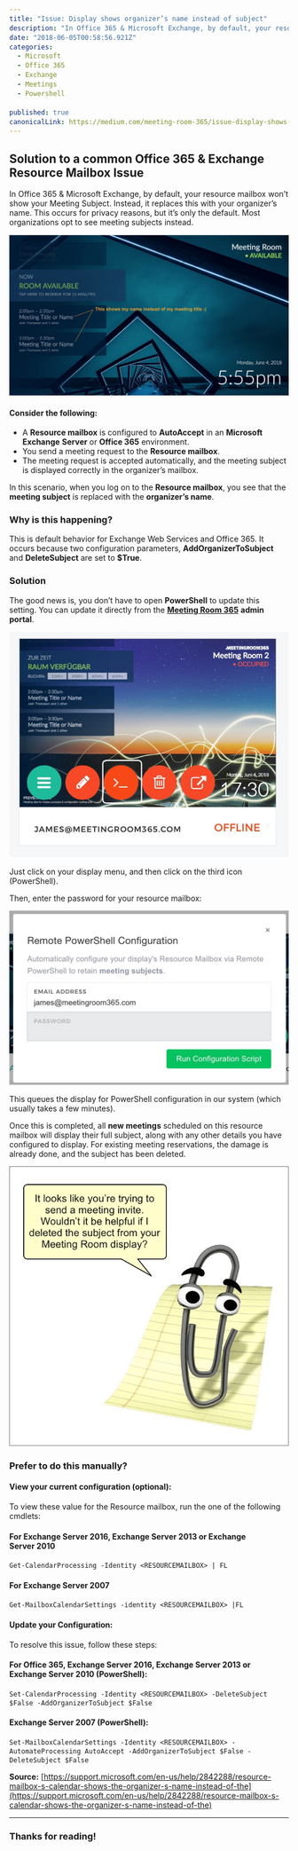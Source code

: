 ```yaml
---
title: "Issue: Display shows organizer’s name instead of subject"
description: "In Office 365 & Microsoft Exchange, by default, your resource mailbox won’t show your Meeting Subject. Instead, it replaces this with your organizer’s name. This occurs for privacy reasons, but it’s…"
date: "2018-06-05T00:58:56.921Z"
categories: 
  - Microsoft
  - Office 365
  - Exchange
  - Meetings
  - Powershell

published: true
canonicalLink: https://medium.com/meeting-room-365/issue-display-shows-organizers-name-instead-of-subject-731f4cf414ac
---
```


## Solution to a common Office 365 & Exchange Resource Mailbox Issue

In Office 365 & Microsoft Exchange, by default, your resource mailbox won’t show your Meeting Subject. Instead, it replaces this with your organizer’s name. This occurs for privacy reasons, but it’s only the default. Most organizations opt to see meeting subjects instead.

![](./asset-1.png)

#### Consider the following:

-   A **Resource mailbox** is configured to **AutoAccept** in an **Microsoft Exchange** **Server** or **Office 365** environment.
-   You send a meeting request to the **Resource mailbox**.
-   The meeting request is accepted automatically, and the meeting subject is displayed correctly in the organizer’s mailbox.

In this scenario, when you log on to the **Resource mailbox**, you see that the **meeting subject** is replaced with the **organizer’s name**.

### Why is this happening?

This is default behavior for Exchange Web Services and Office 365. It occurs because two configuration parameters, **AddOrganizerToSubject** and **DeleteSubject** are set to **$True**.

### Solution

The good news is, you don’t have to open **PowerShell** to update this setting. You can update it directly from the [**Meeting Room 365**](https://meetingroom365.com/) **admin portal**.

![](./asset-2.jpeg)

Just click on your display menu, and then click on the third icon (PowerShell).

Then, enter the password for your resource mailbox:

![](./asset-3.jpeg)

This queues the display for PowerShell configuration in our system (which usually takes a few minutes).

Once this is completed, all **new meetings** scheduled on this resource mailbox will display their full subject, along with any other details you have configured to display. For existing meeting reservations, the damage is already done, and the subject has been deleted.

![](./asset-4.png)

### Prefer to do this manually?

#### View your current configuration (optional):

To view these value for the Resource mailbox, run the one of the following cmdlets:

#### For Exchange Server 2016, Exchange Server 2013 or Exchange Server 2010

```
Get-CalendarProcessing -Identity <RESOURCEMAILBOX> | FL
```

#### For Exchange Server 2007

```
Get-MailboxCalendarSettings -identity <RESOURCEMAILBOX> |FL
```

#### Update your Configuration:

To resolve this issue, follow these steps:

#### For Office 365, Exchange Server 2016, Exchange Server 2013 or Exchange Server 2010 (PowerShell):

```
Set-CalendarProcessing -Identity <RESOURCEMAILBOX> -DeleteSubject $False -AddOrganizerToSubject $False
```

#### Exchange Server 2007 (PowerShell):

```
Set-MailboxCalendarSettings -Identity <RESOURCEMAILBOX> -AutomateProcessing AutoAccept -AddOrganizerToSubject $False -DeleteSubject $False
```

**Source:** [https://support.microsoft.com/en-us/help/2842288/resource-mailbox-s-calendar-shows-the-organizer-s-name-instead-of-the](https://support.microsoft.com/en-us/help/2842288/resource-mailbox-s-calendar-shows-the-organizer-s-name-instead-of-the)

---

### Thanks for reading!